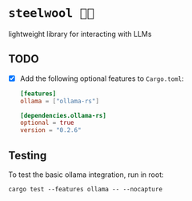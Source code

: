 # `steelwool 🧶🔗`

lightweight library for interacting with LLMs

## TODO

- [x] Add the following optional features to `Cargo.toml`:

  ```toml
  [features]
  ollama = ["ollama-rs"]

  [dependencies.ollama-rs]
  optional = true
  version = "0.2.6"
  ```

## Testing

To test the basic ollama integration, run in root:

```
cargo test --features ollama -- --nocapture
```
